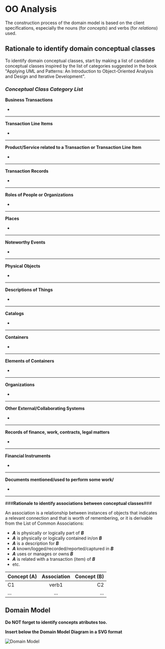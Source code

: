 # OO Analysis #

The construction process of the domain model is based on the client specifications, especially the nouns (for _concepts_) and verbs (for _relations_) used.

## Rationale to identify domain conceptual classes ##
To identify domain conceptual classes, start by making a list of candidate conceptual classes inspired by the list of categories suggested in the book "Applying UML and Patterns: An Introduction to Object-Oriented Analysis and Design and Iterative Development".


### _Conceptual Class Category List_ ###

**Business Transactions**

*

---

**Transaction Line Items**

*

---

**Product/Service related to a Transaction or Transaction Line Item**

*

---


**Transaction Records**

*

---  


**Roles of People or Organizations**

*


---


**Places**

*

---

**Noteworthy Events**

*

---


**Physical Objects**

*

---


**Descriptions of Things**

*


---


**Catalogs**

*

---


**Containers**

*

---


**Elements of Containers**

*

---


**Organizations**

*

---

**Other External/Collaborating Systems**

*


---


**Records of finance, work, contracts, legal matters**

*

---


**Financial Instruments**

*

---


**Documents mentioned/used to perform some work/**

*
---



###**Rationale to identify associations between conceptual classes**###

An association is a relationship between instances of objects that indicates a relevant connection and that is worth of remembering, or it is derivable from the List of Common Associations:

+ **_A_** is physically or logically part of **_B_**
+ **_A_** is physically or logically contained in/on **_B_**
+ **_A_** is a description for **_B_**
+ **_A_** known/logged/recorded/reported/captured in **_B_**
+ **_A_** uses or manages or owns **_B_**
+ **_A_** is related with a transaction (item) of **_B_**
+ etc.



| Concept (A) 		|  Association   	|  Concept (B) |
|----------	   		|:-------------:		|------:       |
| C1  	| verb1    		 	| C2  |
| ...  	| ...    		 	| ...  |



## Domain Model

**Do NOT forget to identify concepts atributes too.**

**Insert below the Domain Model Diagram in a SVG format**

![Domain Model](domain-model.svg)
